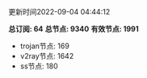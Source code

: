 更新时间2022-09-04 04:44:12

**总订阅: 64**
**总节点: 9340**
**有效节点: 1991**
- trojan节点: 169
- v2ray节点: 1642
- ss节点: 180

